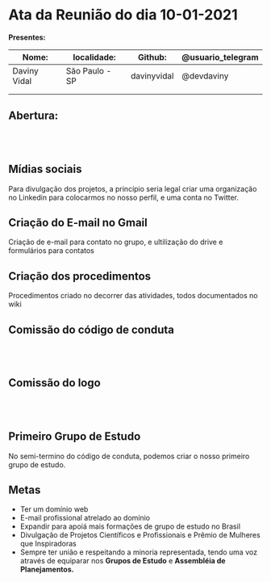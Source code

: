 # Ata da Reunião do dia 10-01-2021

**Presentes:**

|Nome:  |localidade:   |Github:   |@usuario_telegram  | 
|---|---|---|---|
|Daviny Vidal   |São Paulo - SP   |davinyvidal   |@devdaviny   |
|   |   |   |   |
|   |   |   |   |


## Abertura:

<BR><BR>

## Mídias sociais

Para divulgação dos projetos, a princípio seria legal criar uma organização no Linkedin para colocarmos no nosso perfil, e uma conta no Twitter.
  
## Criação do E-mail no Gmail

Criação de e-mail para contato no grupo, e ultilização do drive e formulários para contatos
  
## Criação dos procedimentos

Procedimentos criado no decorrer das atividades, todos documentados no wiki

## Comissão do código de conduta

<BR><BR>

## Comissão do logo

<BR><BR>

## Primeiro Grupo de Estudo

No semi-termino do código de conduta, podemos criar o nosso primeiro grupo de estudo.

## Metas

- Ter um domínio web
- E-mail profissional atrelado ao domínio
- Expandir para apoiá mais formações de grupo de estudo no Brasil
- Divulgação de Projetos Científicos e Profissionais e Prêmio de Mulheres que Inspiradoras
- Sempre ter união e respeitando a minoria representada, tendo uma voz através de equiparar  nos **Grupos de Estudo** e **Assembléia de Planejamentos.**
